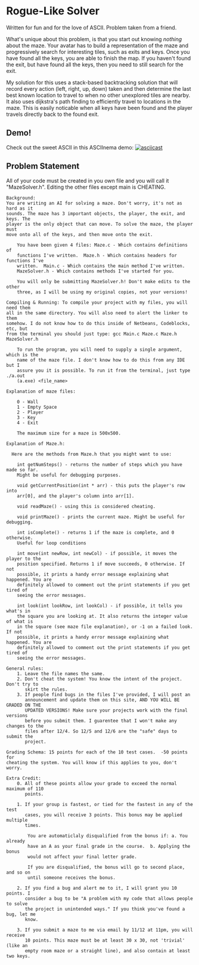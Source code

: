 # Rogue-Like Solver

Written for fun and for the love of ASCII.
Problem taken from a friend.

What's unique about this problem, is that you start out knowing *nothing* about the maze. Your avatar has to build a representation of the maze and progressively search for interesting tiles, such as exits and keys. Once you have found all the keys, you are able to finish the map. If you haven't found the exit, but have found all the keys, then you need to still search for the exit.

My solution for this uses a stack-based backtracking solution that will record every action (left, right, up, down) taken and then determine the last best known location to travel to when no other unexplored tiles are nearby. It also uses dijkstra's path finding to efficiently travel to locations in the maze. This is easily noticable when all keys have been found and the player travels directly back to the found exit.

## Demo!

Check out the sweet ASCII in this ASCIInema demo:
[![asciicast](https://asciinema.org/a/jWtX5IsB7bSIiIKippjUfXK6f.png)](https://asciinema.org/a/jWtX5IsB7bSIiIKippjUfXK6f)

## Problem Statement

All of your code must be created in you own file and you will call it "MazeSolver.h".
Editing the other files except main is CHEATING.

```
Background:
You are writing an AI for solving a maze. Don't worry, it's not as hard as it
sounds. The maze has 3 important objects, the player, the exit, and keys. The
player is the only object that can move. To solve the maze, the player must
move onto all of the keys, and then move onto the exit.

    You have been given 4 files: Maze.c - Which contains definitions of
    functions I've written.  Maze.h - Which contains headers for functions I've
    written.  Main.c - Which contains the main method I've written.
    MazeSolver.h - Which contains methods I've started for you. 

    You will only be submitting MazeSolver.h! Don't make edits to the other
    three, as I will be using my original copies, not your versions!

Compiling & Running: To compile your project with my files, you will need them
all in the same directory. You will also need to alert the linker to them
somehow. I do not know how to do this inside of Netbeans, Codeblocks, etc, but
from the terminal you should just type: gcc Main.c Maze.c Maze.h MazeSolver.h

    To run the program, you will need to supply a single argument, which is the
    name of the maze file. I don't know how to do this from any IDE but I
    assure you it is possible. To run it from the terminal, just type ./a.out
    (a.exe) <file_name>

Explanation of maze files:

    0 - Wall
    1 - Empty Space
    2 - Player
    3 - Key
    4 - Exit

    The maximum size for a maze is 500x500.

Explanation of Maze.h:

  Here are the methods from Maze.h that you might want to use:

    int getNumSteps() - returns the number of steps which you have made so far.
    Might be useful for debugging purposes.

    void getCurrentPosition(int * arr) - this puts the player's row into
    arr[0], and the player's column into arr[1].

    void readMaze() - using this is considered cheating.

    void printMaze() - prints the current maze. Might be useful for debugging.

    int isComplete() - returns 1 if the maze is complete, and 0 otherwise.
    Useful for loop conditions

    int move(int newRow, int newCol) - if possible, it moves the player to the
    position specified. Returns 1 if move succeeds, 0 otherwise. If not
    possible, it prints a handy error message explaining what happened. You are
    definitely allowed to comment out the print statements if you get tired of
    seeing the error messages.

    int look(int lookRow, int lookCol) - if possible, it tells you what's in
    the square you are looking at. It also returns the integer value of what is
    in the square (see maze file explanation), or -1 on a failed look. If not
    possible, it prints a handy error message explaining what happened. You are
    definitely allowed to comment out the print statements if you get tired of
    seeing the error messages.

General rules:
    1. Leave the file names the same.
    2. Don't cheat the system! You know the intent of the project. Don't try to
       skirt the rules.
    3. If people find bugs in the files I've provided, I will post an
       announcement and update them on this site, AND YOU WILL BE GRADED ON THE
       UPDATED VERSIONS! Make sure your projects work with the final versions
       before you submit them. I guarentee that I won't make any changes to the
       files after 12/4. So 12/5 and 12/6 are the "safe" days to submit the
       project.

Grading Schema: 15 points for each of the 10 test cases.  -50 points for
cheating the system. You will know if this applies to you, don't worry.

Extra Credit:
    0. All of these points allow your grade to exceed the normal maximum of 110
       points.

    1. If your group is fastest, or tied for the fastest in any of the test
       cases, you will receive 3 points. This bonus may be applied multiple
       times.

        You are automaticlaly disqualified from the bonus if: a. You already
        have an A as your final grade in the course.  b. Applying the bonus
        would not affect your final letter grade.

        If you are disqualified, the bonus will go to second place, and so on
        until someone receives the bonus.

    2. If you find a bug and alert me to it, I will grant you 10 points. I
       consider a bug to be "A problem with my code that allows people to solve
       the project in unintended ways." If you think you've found a bug, let me
       know.

    3. If you submit a maze to me via email by 11/12 at 11pm, you will receive
       10 points. This maze must be at least 30 x 30, not 'trivial' (like an
       empty room maze or a straight line), and also contain at least two keys.
```

